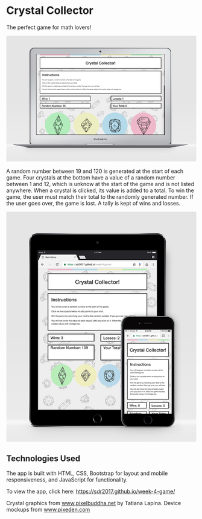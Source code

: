 # Crystal Collector

The perfect game for math lovers!

![desktop](assets/images/desktop.jpg) 

A random number between 19 and 120 is generated at the start of each game. Four crystals at the bottom have a value of a random number between 1 and 12, which is unknow at the start of the game and is not listed anywhere. When a crystal is clicked, its value is added to a total. To win the game, the user must match their total to the randomly generated number. If the user goes over, the game is lost. A tally is kept of wins and losses. 

![responsive](assets/images/responsive.jpg) 

## Technologies Used
The app is built with HTML, CSS, Bootstrap for layout and mobile responsiveness, and JavaScript for functionality.

To view the app, click here: https://sdr2017.github.io/week-4-game/

Crystal graphics from www.pixelbuddha.net by Tatiana Lapina. Device mockups from www.pixeden.com
